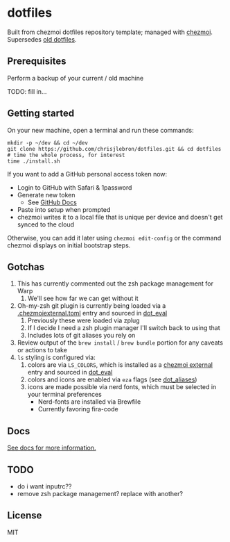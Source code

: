 # dotfiles

Built from chezmoi dotfiles repository template; managed with [chezmoi](https://chezmoi.io/).
Supersedes [old dotfiles](https://github.com/chrisjlebron/dotfiles-old).

## Prerequisites

Perform a backup of your current / old machine

TODO: fill in…

## Getting started

On your new machine, open a terminal and run these commands:

```shell
mkdir -p ~/dev && cd ~/dev
git clone https://github.com/chrisjlebron/dotfiles.git && cd dotfiles
# time the whole process, for interest
time ./install.sh
```

If you want to add a GitHub personal access token now:

- Login to GitHub with Safari & 1password
- Generate new token
  - See [GitHub Docs](https://docs.github.com/en/authentication/keeping-your-account-and-data-secure/managing-your-personal-access-tokens)
- Paste into setup when prompted
- chezmoi writes it to a local file that is unique per device and doesn't get synced to the cloud

Otherwise, you can add it later using `chezmoi edit-config` or the command chezmoi displays on initial bootstrap steps.

## Gotchas

1. This has currently commented out the zsh package management for Warp
   1. We'll see how far we can get without it
2. Oh-my-zsh git plugin is currently being loaded via a [.chezmoiexternal.toml](/.chezmoiexternal.toml) entry and sourced in [dot_eval](/dot_eval)
   1. Previously these were loaded via zplug
   2. If I decide I need a zsh plugin manager I'll switch back to using that
   3. Includes lots of git aliases you rely on
3. Review output of the `brew install` / `brew bundle` portion for any caveats or actions to take
4. `ls` styling is configured via:
   1. colors are via `LS_COLORS`, which is installed as a [chezmoi external](/.chezmoiexternal.toml) entry and sourced in [dot_eval](/dot_eval)
   2. colors and icons are enabled via `eza` flags (see [dot_aliases](/dot_aliases))
   3. icons are made possible via nerd fonts, which must be selected in your terminal preferences
      - Nerd-fonts are installed via Brewfile
      - Currently favoring fira-code

## Docs

[See docs for more information.](/docs/)

## TODO

- do i want inputrc??
- remove zsh package management? replace with another?

## License

MIT

